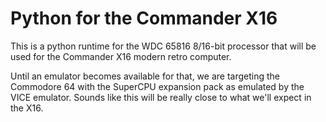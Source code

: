 # Python for the Commander X16

This is a python runtime for the WDC 65816 8/16-bit processor that will be used for the Commander X16 modern retro computer.

Until an emulator becomes available for that, we are targeting the Commodore 64 with the SuperCPU expansion pack as emulated by the VICE emulator. Sounds like this will be really close to what we'll expect in the X16.

